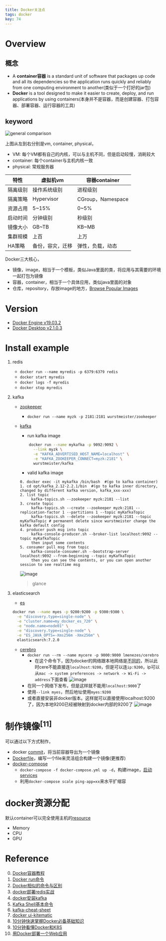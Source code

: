 ```yaml
---
title: Docker关注点
tags: docker
key: 74
---
```


# Overview

## 概念
- A **container容器** is a standard unit of software that packages up code and all its dependencies so the application runs quickly and reliably from one computing environment to another(类似于一个打好的jar包)
- **Docker** is a tool designed to make it easier to create, deploy, and run applications by using containers(本身并不是容器，而是创建容器、打包容器、部署容器、运行容器的工具)

## keyword
![general comparison](https://user-images.githubusercontent.com/8369671/66292370-bb27a280-e916-11e9-9436-9a9ca09df5be.png)

上图从左到右分别是vm, container, physical，
- VM: 每个VM都有自己的内核，可以与主机不同，但是启动较慢，消耗较大
- container: 每个container与主机内核一致
- physical: 常规服务器

特性 | 虚拟机vm | 容器container
---- | ---- | ----
隔离级别 | 操作系统级别 | 进程级别
隔离策略 | Hypervisor | CGroup，Namespace
资源占用 | 5~15% | 0~5%
启动时间 | 分钟级别 | 秒级别
镜像大小 | GB~TB | KB~MB
集群规模 | 上百 | 上万
HA策略 | 备份，容灾，迁移 | 弹性，负载，动态


Docker三大核心，
- 镜像，image，相当于一个模板，类似Java里面的类，将应用与其需要的环境一起打包为镜像
- 容器，container，相当于一个具体应用，类似java里面的对象
- 仓库，repository，存放image的地方，[Browse Popular Images](https://hub.docker.com)

# Version
- [Docker Engine v19.03.2](https://github.com/docker/docker-ce/tree/v19.03.2)
- [Docker Desktop v2.1.0.3](https://docs.docker.com/docker-for-mac/release-notes/)

# Install example
1. redis
    - `docker run --name myredis -p 6379:6379 redis`
    - `docker start myredis`
    - `docker logs -f myredis`
    - `docker stop myredis`

2. kafka
    - [zookeeper](https://github.com/wurstmeister/zookeeper-docker)
        - `docker run --name myzk -p 2181:2181 wurstmeister/zookeeper`
    - [kafka](https://hub.docker.com/r/wurstmeister/kafka/)
        - run kafka image
        ```bash
            docker run --name mykafka -p 9092:9092 \
              --link myzk \
              -e "KAFKA_ADVERTISED_HOST_NAME=localhost" \
              -e "KAFKA_ZOOKEEPER_CONNECT=myzk:2181" \
              wurstmeister/kafka
        ```
        - valid kafka image
        ```
        0. docker exec -it mykafka /bin/bash  #(go to kafka container)
        1. cd opt/kafka_2.12-2.2.1/bin  #(go to kafka inner directory, changed by different kafka version, kafka_xxx-xxx)
        2. list topic
             kafka-topics.sh --zookeeper myzk:2181 --list
        3. create topic
             kafka-topics.sh --create --zookeeper myzk:2181 --replication-factor 1 --partitions 1 --topic myKafkaTopic
             kafka-topics.sh --delete --zookeeper myzk:2181 --topic myKafkaTopic # permanent delete since wurstmeister change the kafka default config
        4. producer push msg into topic
             kafka-console-producer.sh --broker-list localhost:9092 --topic myKafkaTopic
             then input some contents
        5. consumer pull msg from topic
             kafka-console-consumer.sh --bootstrap-server localhost:9092 --from-beginning --topic myKafkaTopic
             then you can see the contents, or you can open another session to see realtime msg
        ```
        
        ![image](https://user-images.githubusercontent.com/8369671/60698400-b3282300-9f21-11e9-9af5-2c07340d6325.png)
        > glance
 
 3. elasticsearch
    - [es](https://www.elastic.co/guide/en/elasticsearch/reference/7.2/docker.html)
    ```bash
    docker run --name myes -p 9200:9200 -p 9300:9300 \
      -e "discovery.type=single-node" \
      -e "cluster.name=my_docker_es_720" \
      -e "node.name=node01" \
      -e "discovery.type=single-node" \
      -e "ES_JAVA_OPTS=-Xms256m -Xmx256m" \
      elasticsearch:7.2.0
    ```
    - [cerebro](https://github.com/lmenezes/cerebro-docker)
        - `docker run --rm --name mycere -p 9000:9000 lmenezes/cerebro`
            - 在这个命令下，因为docker的网络跟本地网络是[不同的](https://stackoverflow.com/a/54356550)，所以此时cere不能直接连`localhost:9200`，但是可以连`ip:9200`，ip可以从`mac -> system preferences -> network -> Wi-Fi -> address`下面查看
        ![image](https://user-images.githubusercontent.com/8369671/60710129-8d604580-9f44-11e9-8aa8-0ea72d92c62a.png)
        - 在同一个网络下发布，但是这样就不能用`localhost:9000`了            
        - 使用`--link myes`，然后地址使用`myes:9200`
        - 或者直接安装非docker版本。这样就可以直接使用localhost:9200了，因为本地9200已经被映射到docker内部的9200了
        ![image](https://user-images.githubusercontent.com/8369671/60711370-63f4e900-9f47-11e9-8d29-a4b9794569b2.png)

# 制作镜像<sup>[11]</sup>
可以通过以下方式制作，
- docker [commit](https://yeasy.gitbooks.io/docker_practice/image/commit.html)，将当前容器导出为一个镜像
- [Dockerfile](https://yeasy.gitbooks.io/docker_practice/image/build.html)，编写一个file来灵活组合构建一个镜像(更推荐)
- [docker-compose](https://yeasy.gitbooks.io/docker_practice/compose/commands.html#up)
    - `docker-compose -f docker-compose.yml up -d`，构建image，[启动services](https://github.com/tonnie17/docker-test)
    - 利用`docker-compose scale ping-app=xx`来水平扩缩容

# docker资源分配
默认container可以完全使用主机的[resource](https://docs.docker.com/config/containers/resource_constraints/)
- Memory
- CPU
- GPU

# Reference
0. [Docker容器教程](http://www.runoob.com/docker/docker-tutorial.html)
0. [Docker run命令](https://docs.docker.com/engine/reference/commandline/run/)
0. [Docker相似的命令与区别](https://www.imooc.com/article/31928)
0. [docker部署redis实战](https://zhuanlan.zhihu.com/p/70110697)
0. [docker安装kafka](https://www.jianshu.com/p/e8c29cba9fae)
0. [Kafka Shell基本命令](https://www.cnblogs.com/xiaodf/p/6093261.html)
0. [kafka-cheat-sheet](https://github.com/Landoop/kafka-cheat-sheet)
0. [docker ui-kitematic](https://kitematic.com/)
0. [10分钟快速掌握Docker必备基础知识](https://mp.weixin.qq.com/s/kXdwg2O3RWsLOb6KbogSng?)
0. [10分钟看懂Docker和K8S](https://zhuanlan.zhihu.com/p/53260098)
0. [用Docker部署一个Web应用](https://zhuanlan.zhihu.com/p/26418829)
